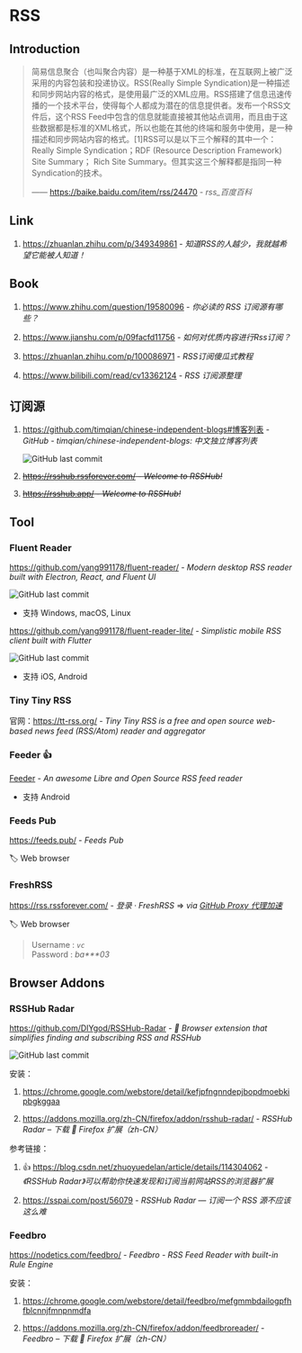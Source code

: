 # RSS

## Introduction

> 简易信息聚合（也叫聚合内容）是一种基于XML的标准，在互联网上被广泛采用的内容包装和投递协议。RSS(Really Simple Syndication)是一种描述和同步网站内容的格式，是使用最广泛的XML应用。RSS搭建了信息迅速传播的一个技术平台，使得每个人都成为潜在的信息提供者。发布一个RSS文件后，这个RSS Feed中包含的信息就能直接被其他站点调用，而且由于这些数据都是标准的XML格式，所以也能在其他的终端和服务中使用，是一种描述和同步网站内容的格式。[1]RSS可以是以下三个解释的其中一个： Really Simple Syndication；RDF (Resource Description Framework) Site Summary； Rich Site Summary。但其实这三个解释都是指同一种Syndication的技术。
> 
> —— https://baike.baidu.com/item/rss/24470 - *rss_百度百科*


## Link

1. https://zhuanlan.zhihu.com/p/349349861 - *知道RSS的人越少，我就越希望它能被人知道！*


## Book

1. https://www.zhihu.com/question/19580096 - *你必读的 RSS 订阅源有哪些？*

2. https://www.jianshu.com/p/09facfd11756 - *如何对优质内容进行Rss订阅？*

3. https://zhuanlan.zhihu.com/p/100086971 - *RSS订阅傻瓜式教程*

4. https://www.bilibili.com/read/cv13362124 - *RSS 订阅源整理*


## 订阅源

1. https://github.com/timqian/chinese-independent-blogs#博客列表 - *GitHub - timqian/chinese-independent-blogs: 中文独立博客列表*
    
    ![GitHub last commit](https://flat.badgen.net/github/last-commit/timqian/chinese-independent-blogs?icon=github&color=blue)

2. ~~https://rsshub.rssforever.com/ - *Welcome to RSSHub!*~~

3. ~~https://rsshub.app/ - *Welcome to RSSHub!*~~


## Tool

### Fluent Reader

https://github.com/yang991178/fluent-reader/ - *Modern desktop RSS reader built with Electron, React, and Fluent UI*

![GitHub last commit](https://flat.badgen.net/github/last-commit/yang991178/fluent-reader?icon=github&color=blue)

- 支持 Windows, macOS, Linux

https://github.com/yang991178/fluent-reader-lite/ - *Simplistic mobile RSS client built with Flutter*

![GitHub last commit](https://flat.badgen.net/github/last-commit/yang991178/fluent-reader-lite/?icon=github&color=blue)

- 支持 iOS, Android


### Tiny Tiny RSS

官网：https://tt-rss.org/ - *Tiny Tiny RSS is a free and open source web-based news feed (RSS/Atom) reader and aggregator*


### Feeder 👍

[Feeder](os/mobile/mobile-app-list.md#feeder) - *An awesome Libre and Open Source RSS feed reader*

- 支持 Android


### Feeds Pub

https://feeds.pub/ - *Feeds Pub*

🏷️ Web browser


### FreshRSS

https://rss.rssforever.com/ - *登录 · FreshRSS* ⇒ *via [GitHub Proxy 代理加速](https://ghproxy.com/)*

🏷️ Web browser

> Username : _`vc`_  
> Password : _ba***03_


## Browser Addons

### RSSHub Radar

https://github.com/DIYgod/RSSHub-Radar - *🍰 Browser extension that simplifies finding and subscribing RSS and RSSHub*

![GitHub last commit](https://flat.badgen.net/github/last-commit/DIYgod/RSSHub-Radar?icon=github&color=blue)

安装：

1. https://chrome.google.com/webstore/detail/kefjpfngnndepjbopdmoebkipbgkggaa

2. https://addons.mozilla.org/zh-CN/firefox/addon/rsshub-radar/ - *RSSHub Radar – 下载 🦊 Firefox 扩展（zh-CN）*

参考链接：

1. 👍 https://blog.csdn.net/zhuoyuedelan/article/details/114304062 - *《RSSHub Radar》可以帮助你快速发现和订阅当前网站RSS的浏览器扩展*

2. https://sspai.com/post/56079 - *RSSHub Radar — 订阅一个 RSS 源不应该这么难*


### Feedbro

https://nodetics.com/feedbro/ - *Feedbro - RSS Feed Reader with built-in Rule Engine*

安装：

1. https://chrome.google.com/webstore/detail/feedbro/mefgmmbdailogpfhfblcnnjfmnpnmdfa

2. https://addons.mozilla.org/zh-CN/firefox/addon/feedbroreader/ - *Feedbro – 下载 🦊 Firefox 扩展（zh-CN）*
